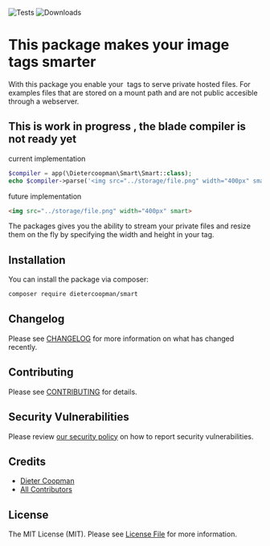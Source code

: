 ![Tests](https://github.com/dietercoopman/smart/workflows/run-tests/badge.svg)
![Downloads](https://img.shields.io/packagist/dt/dietercoopman/smart.svg?style=flat-square)

# This package makes your image tags smarter

With this package you enable your <img> tags to serve private hosted files. For examples files that are stored on a mount path and are not public accesible through a webserver.

## This is work in progress , the blade compiler is not ready yet

current implementation

```php
$compiler = app(\Dietercoopman\Smart\Smart::class);
echo $compiler->parse('<img src="../storage/file.png" width="400px" smart>');
```

future implementation

```html
<img src="../storage/file.png" width="400px" smart>
```

The packages gives you the ability to stream your private files and resize them on the fly by specifying the width and height in your tag.

## Installation

You can install the package via composer:

```bash
composer require dietercoopman/smart
```

## Changelog

Please see [CHANGELOG](CHANGELOG.md) for more information on what has changed recently.

## Contributing

Please see [CONTRIBUTING](.github/CONTRIBUTING.md) for details.

## Security Vulnerabilities

Please review [our security policy](../../security/policy) on how to report security vulnerabilities.

## Credits

- [Dieter Coopman](https://github.com/dietercoopman)
- [All Contributors](../../contributors)

## License

The MIT License (MIT). Please see [License File](LICENSE.md) for more information.
